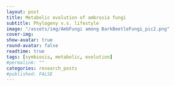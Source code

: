 ```yaml
---
layout: post
title: Metabolic evolution of ambrosia fungi 
subtitle: Phylogeny v.s. lifestyle
image: "/assets/img/AmbFungi among BarkBeetleFungi_pic2.png"
cover-img:
show-avatar: true
round-avatar: false
readtime: true
tags: [symbiosis, metabolic, evolution]
#permalink: ""
categories: research_posts
#published: FALSE
---
```


